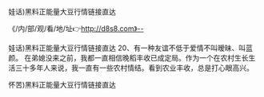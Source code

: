 娃话)黑料正能量大豆行情链接直达

《/内/部/观/看/地/址👉http://d8s8.com》--

娃话)黑料正能量大豆行情链接直达	20、有一种友谊不低于爱情不叫暧昧、叫蓝颜。
在弟媳没来之前，我都一直相信晚稻丰收已成定局。作为一个在农村生长生活三十多年人来说，我一直有一些农村情结。看到农业丰收，总是打心眼高兴。





怀苦)黑料正能量大豆行情链接直达
